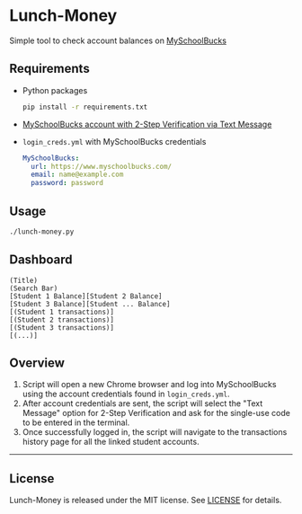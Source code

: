 # Lunch-Money
Simple tool to check account balances on [MySchoolBucks](https://www.myschoolbucks.com/)

## Requirements

- Python packages
  ```bash
  pip install -r requirements.txt
  ```

- [MySchoolBucks account with 2-Step Verification via Text Message](https://login.myschoolbucks.com/users/register/getsignup.action?login_hint=&clientID=schoolbucks)

- `login_creds.yml` with MySchoolBucks credentials
  ```YAML
  MySchoolBucks:
    url: https://www.myschoolbucks.com/
    email: name@example.com
    password: password
  ```

## Usage

```bash
./lunch-money.py
```

## Dashboard

```mermaid
(Title)
(Search Bar)
[Student 1 Balance][Student 2 Balance]
[Student 3 Balance][Student ... Balance]
[(Student 1 transactions)]
[(Student 2 transactions)]
[(Student 3 transactions)]
[(...)]
```


## Overview
1. Script will open a new Chrome browser and log into MySchoolBucks using the account credentials found in `login_creds.yml`.
2. After account credentials are sent, the script will select the "Text Message" option for 2-Step Verification and ask for the single-use code to be entered in the terminal.
3. Once successfully logged in, the script will navigate to the transactions history page for all the linked student accounts.

---

## License

Lunch-Money is released under the MIT license. See [LICENSE](LICENSE) for details.
